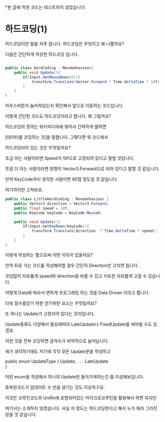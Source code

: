 *본 글에 적힌 코드는 테스트하지 않았습니다.

# 하드코딩(1)

하드코딩이란 말을 자주 씁니다. 하드코딩은 무엇이고 왜 나쁠까요?

다음은 간단하게 작성한 하드코딩 입니다.

```csharp

public class HardCoding : Monobehaviour{
	public void Update(){	
		if(Input.GetMouseDown(0)){
			transform.Translate(Vector.Forward * Time.deltaTime * 10f);
		}
	}
}
```

 마우스버튼이 눌러져있는지 확인해서 앞으로 이동하는 코드입니다.

이렇게 간단한 코드도 하드코딩이라고 합니다. 왜 그럴까요? 

하드코딩의 정의는 위키피디아에 찾아서 간략하게 말하면 

[데이터를 코딩하는 것]을 말합니다. 그렇다면 위 코드에서

하드코딩되어 있는 것은 무엇일까요?

조금 아는 사람이라면 Speed가 10f으로 고정되어 있다고 말할 것입니다.

쪼끔 더 아는 사람이라면 방향이 Vector3.Forward으로 되어 있다고 말할 것 같습니다.

만약 KeyCode까지 생각한 사람이면 60점 정도일 것 같습니다.

여기까지만 고쳐보죠.

```csharp 
public class LittleHardCoding : Monobehaviour {
	public Vector3 direction = Vector3.Forward;
	public float speed = 10f;
	public KeyCode keyCode = KeyCode.Mouse0;

	public void Update(){
		if(Input.GetKeyDown(keyCode)){
			transform.Translate(direction  * Time.deltaTime * speed);
		}
	}
}
```

이렇게 작성하는 함으로써 어떤 이득이 있을까요?

만약 뒤로 가는 코드를 작성해야할 경우 간단히 Direction만 고치면 됩니다.

코딩없이 자유롭게 speed와 direction을 바꿀 수 있고 키또한 자유롭게 고칠 수 있습니다.

이렇게 Data에 따라서 변하게 프로그래밍 하는 것을 Data Driven 이라고 합니다.

더욱 점수를얻기 위한 얻기위한 요소는 무엇일까요?

또 하나는 Update가 고정되어 있다는 것이입니다.

Update종류도 다양해서 필요에따라 LateUpdate나 FixedUpdate를 써야될 수도 있겠죠.

이런 것을 전부 코딩하면 글자수가 비약적으로 늘어납니다. 

제가 생각하기에도 저기에 각각 모든 Update문을 작성하고 

public enum UpdateType {
	Update,
.
.
.
	LateUpdate	
}

이런 enum을 작성해서 하나의 Update만 돌아가게하는건 좀 이상해보입니다.

중복된코드가 업데이트 수 만큼 생기는 것도 이상하구요. 

이것은 코루틴코드와 UniRx에 포함되어있는 마이크로코루틴을 활용해서 하면 되지만

여기서는 소개하지 않겠습니다. 사실 저 정도는 하드코딩한다고 해서 누가 뭐라 그러진 않을 것 같습니다.
